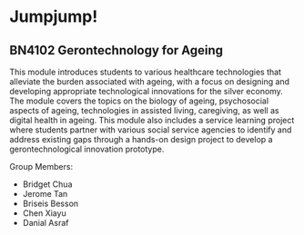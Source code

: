 # Jumpjump!
## BN4102 Gerontechnology for Ageing

This module introduces students to various healthcare technologies that alleviate the burden associated with ageing, with a focus on designing and developing appropriate technological innovations for the silver economy. The module covers the topics on the biology of ageing, psychosocial aspects of ageing, technologies in assisted living, caregiving, as well as digital health in ageing. This module also includes a service learning project where students partner with various social service agencies to identify and address existing gaps through a hands-on design project to develop a gerontechnological innovation prototype.

Group Members: 
- Bridget Chua
- Jerome Tan 
- Briseis Besson
- Chen Xiayu
- Danial Asraf
